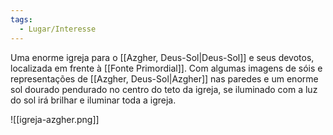 ```yaml
---
tags:
  - Lugar/Interesse
---
```

Uma enorme igreja para o [[Azgher, Deus-Sol|Deus-Sol]] e seus devotos, localizada em frente à [[Fonte Primordial]]. Com algumas imagens de sóis e representações de [[Azgher, Deus-Sol|Azgher]] nas paredes e um enorme sol dourado pendurado no centro do teto da igreja, se iluminado com a luz do sol irá brilhar e iluminar toda a igreja.

![[igreja-azgher.png]]

